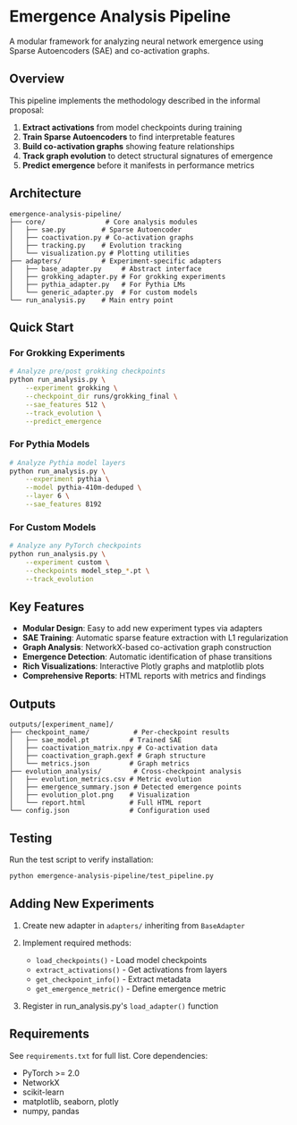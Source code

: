 # Emergence Analysis Pipeline

A modular framework for analyzing neural network emergence using Sparse Autoencoders (SAE) and co-activation graphs.

## Overview

This pipeline implements the methodology described in the informal proposal:
1. **Extract activations** from model checkpoints during training
2. **Train Sparse Autoencoders** to find interpretable features
3. **Build co-activation graphs** showing feature relationships
4. **Track graph evolution** to detect structural signatures of emergence
5. **Predict emergence** before it manifests in performance metrics

## Architecture

```
emergence-analysis-pipeline/
├── core/               # Core analysis modules
│   ├── sae.py         # Sparse Autoencoder
│   ├── coactivation.py # Co-activation graphs
│   ├── tracking.py    # Evolution tracking
│   └── visualization.py # Plotting utilities
├── adapters/          # Experiment-specific adapters
│   ├── base_adapter.py     # Abstract interface
│   ├── grokking_adapter.py # For grokking experiments
│   ├── pythia_adapter.py   # For Pythia LMs
│   └── generic_adapter.py  # For custom models
└── run_analysis.py    # Main entry point
```

## Quick Start

### For Grokking Experiments

```bash
# Analyze pre/post grokking checkpoints
python run_analysis.py \
    --experiment grokking \
    --checkpoint_dir runs/grokking_final \
    --sae_features 512 \
    --track_evolution \
    --predict_emergence
```

### For Pythia Models

```bash
# Analyze Pythia model layers
python run_analysis.py \
    --experiment pythia \
    --model pythia-410m-deduped \
    --layer 6 \
    --sae_features 8192
```

### For Custom Models

```bash
# Analyze any PyTorch checkpoints
python run_analysis.py \
    --experiment custom \
    --checkpoints model_step_*.pt \
    --track_evolution
```

## Key Features

- **Modular Design**: Easy to add new experiment types via adapters
- **SAE Training**: Automatic sparse feature extraction with L1 regularization
- **Graph Analysis**: NetworkX-based co-activation graph construction
- **Emergence Detection**: Automatic identification of phase transitions
- **Rich Visualizations**: Interactive Plotly graphs and matplotlib plots
- **Comprehensive Reports**: HTML reports with metrics and findings

## Outputs

```
outputs/[experiment_name]/
├── checkpoint_name/           # Per-checkpoint results
│   ├── sae_model.pt          # Trained SAE
│   ├── coactivation_matrix.npy # Co-activation data
│   ├── coactivation_graph.gexf # Graph structure
│   └── metrics.json          # Graph metrics
├── evolution_analysis/        # Cross-checkpoint analysis
│   ├── evolution_metrics.csv # Metric evolution
│   ├── emergence_summary.json # Detected emergence points
│   ├── evolution_plot.png    # Visualization
│   └── report.html           # Full HTML report
└── config.json               # Configuration used

```

## Testing

Run the test script to verify installation:

```bash
python emergence-analysis-pipeline/test_pipeline.py
```

## Adding New Experiments

1. Create new adapter in `adapters/` inheriting from `BaseAdapter`
2. Implement required methods:
   - `load_checkpoints()` - Load model checkpoints
   - `extract_activations()` - Get activations from layers
   - `get_checkpoint_info()` - Extract metadata
   - `get_emergence_metric()` - Define emergence metric

3. Register in run_analysis.py's `load_adapter()` function

## Requirements

See `requirements.txt` for full list. Core dependencies:
- PyTorch >= 2.0
- NetworkX
- scikit-learn
- matplotlib, seaborn, plotly
- numpy, pandas
